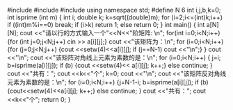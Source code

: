 #include <iostream>
#include <iomanip>
#include <cmath>
using namespace std;
#define N 6
int i,j,b,k=0;
int isprime (int m)
{
	int i;
	double k;
	k=sqrt((double)m);
	for (i=2;i<=(int)k;i++)
		if ((int)m%i==0) break;
	if (i>k) return 1;
		else return 0;
}
int main()
{
	int a[N][N];
	cout <<"请以行的方式输入一个"<<N<<"阶矩阵: \n";
	for(int i=0;i<N;i++)
	{for (int j=0;j<N;j++)
	cin >> a[i][j];}
	cout <<"该矩阵为：\n";
	for (i=0;i<N;i++)
	{for (j=0;j<N;j++)
		{cout <<setw(4)<<a[i][j];
			if (j==N-1)
			cout <<"\n";}
	}
		cout <<"\n";
		cout <<"该矩阵对角线上元素为素数的是：\n";
		for (i=0;i<N;i++)
		{
			j=i;
			b=isprime(a[i][j]);
			if (b)
			{cout <<setw(4)<< a[i][j];
			k++;}
			else 
				continue;
		}
		cout <<"共有：";
		cout <<k<<"个";
		k=0;
		cout <<"\n";
		cout <<"该矩阵反对角线元素为素数的是：\n";
		for (i=0;i<N;i++)
		{j=N-1-i;
		b=isprime(a[i][j]);
		if (b)
		{cout<<setw(4)<<a[i][j];
		k++;}
		else 
			continue;
		}
		cout <<"共有：";
		cout <<k<<"个";
		return 0;
}
